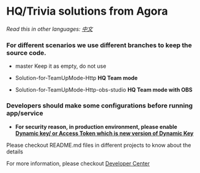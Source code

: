 
# HQ/Trivia solutions from Agora

*Read this in other languages: [中文](README.zh.md)*


### For different scenarios we use different branches to keep the source code.

- master Keep it as empty, do not use

- Solution-for-TeamUpMode-Http **HQ Team mode**

- Solution-for-TeamUpMode-Http-obs-studio **HQ Team mode with OBS**

### Developers should make some configurations before running app/service

- **For security reason, in production environment, please enable [Dynamic key/ or Access Token which is new version of Dynamic Key](https://document.agora.io/cn/1.14/instruction/key.html)**

Please checkout README.md files in different projects to know about the details

For more information, please checkout
[Developer Center](https://docs.agora.io/en/2.1.3/product/Interactive%20Broadcast/Solutions/contest?platform=All%20Platforms)

